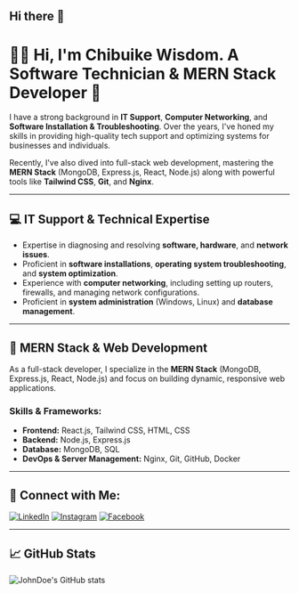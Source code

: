 ## Hi there 👋

<!--
**chibuikewis/chibuikewis** is a ✨ _special_ ✨ repository because its `README.md` (this file) appears on your GitHub profile.

Here are some ideas to get you started:

- 🔭 I’m currently working on ...
- 🌱 I’m currently learning ...
- 👯 I’m looking to collaborate on ...
- 🤔 I’m looking for help with ...
- 💬 Ask me about ...
- 📫 How to reach me: ...
- 😄 Pronouns: ...
- ⚡ Fun fact: ...
-->
# 👨‍💻 Hi, I'm Chibuike Wisdom. A Software Technician & MERN Stack Developer 🚀

I have a strong background in **IT Support**, **Computer Networking**, and **Software Installation & Troubleshooting**. Over the years, I've honed my skills in providing high-quality tech support and optimizing systems for businesses and individuals.

Recently, I've also dived into full-stack web development, mastering the **MERN Stack** (MongoDB, Express.js, React, Node.js) along with powerful tools like **Tailwind CSS**, **Git**, and **Nginx**.

---

## 💻 IT Support & Technical Expertise
- Expertise in diagnosing and resolving **software, hardware**, and **network issues**.
- Proficient in **software installations**, **operating system troubleshooting**, and **system optimization**.
- Experience with **computer networking**, including setting up routers, firewalls, and managing network configurations.
- Proficient in **system administration** (Windows, Linux) and **database management**.

---

## 🚀 MERN Stack & Web Development
As a full-stack developer, I specialize in the **MERN Stack** (MongoDB, Express.js, React, Node.js) and focus on building dynamic, responsive web applications.

### Skills & Frameworks:
- **Frontend:** React.js, Tailwind CSS, HTML, CSS
- **Backend:** Node.js, Express.js
- **Database:** MongoDB, SQL
- **DevOps & Server Management:** Nginx, Git, GitHub, Docker

<!--### My Projects:
1. [**Task Manager App**](https://github.com/johndoe/task-manager) - A full-stack web app with user authentication and a MongoDB backend.
2. [**Personal Blog**](https://github.com/johndoe/personal-blog) - Built with **React** and **Tailwind CSS**, with **Node.js** API for content management.
3. [**E-Commerce Website**](https://github.com/johndoe/e-commerce-app) - A complete e-commerce app using **React**, **Redux**, and **MongoDB**.
-->
---

## 📱 Connect with Me:
[![LinkedIn](https://img.shields.io/badge/LinkedIn-0077B5?style=for-the-badge&logo=linkedin&logoColor=white)](https://www.linkedin.com/in/chibuike-w-a1b951301?utm_source=share&utm_campaign=share_via&utm_content=profile&utm_medium=android_app)
[![Instagram](https://img.shields.io/badge/Instagram-E4405F?style=for-the-badge&logo=instagram&logoColor=white)](https://www.instagram.com/evans_wis?igsh=MTUxZzliNTR1MjJiZg==)
[![Facebook](https://img.shields.io/badge/Facebook-1877F2?style=for-the-badge&logo=facebook&logoColor=white)](https://www.facebook.com/profile.php?id=100070986080793)
<!-- [![Website](https://img.shields.io/badge/Website-000000?style=for-the-badge&logo=wordpress&logoColor=white)](https://johndoe.com) -->

---

## 📈 GitHub Stats
![JohnDoe's GitHub stats](https://github-readme-stats.vercel.app/api?username=johndoe&show_icons=true&count_private=true&theme=radical)
